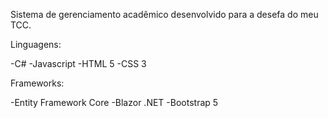 Sistema de gerenciamento acadêmico desenvolvido para a desefa do meu TCC.

Linguagens:

-C#
-Javascript
-HTML 5
-CSS 3

Frameworks:

-Entity Framework Core
-Blazor .NET
-Bootstrap 5
